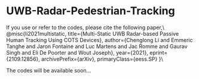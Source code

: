 # UWB-Radar-Pedestrian-Tracking
If you use or refer to the codes, please cite the following paper,\\
@misc{li2021multistatic,
      title={Multi-Static UWB Radar-based Passive Human Tracking Using COTS Devices}, 
      author={Chenglong Li and Emmeric Tanghe and Jaron Fontaine and Luc Martens and Jac Romme and Gaurav Singh and Eli De Poorter and Wout Joseph},
      year={2021},
      eprint={2109.12856},
      archivePrefix={arXiv},
      primaryClass={eess.SP}
}\\

The codes will be available soon...
